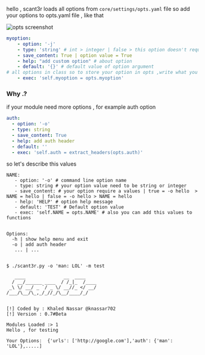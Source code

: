 hello , scant3r loads all options from `core/settings/opts.yaml` file
so add your options to opts.yaml file , like that


![opts screenshot](https://github.com/knassar702/scant3r/blob/master/.src/opts.png)

```yaml
myoption:
    - option: '-j'
    - type: 'string' # int > integer | false > this option doesn't require data
    - save_content: True | option value = True
    - help: "add custom option" # about option
    - default: '{}' # default value of option argument
# all options in class so to store your option in opts ,write what you want do with the argument
    - exec: 'self.myoption = opts.myoption'
```

### Why .?
if your module need more options , for example auth option 

```yaml
auth:
  - option: '-o'
  - type: string
  - save_content: True
  - help: add auth header
  - default: ''
  - exec: 'self.auth = extract_headers(opts.auth)'
```


so let's describe this values

```
NAME:
   - option: '-o' # command line option name
   - type: string # your option value need to be string or integer
   - save_content: # your option require a values | true = -o hello  > NAME = hello | false = -o hello > NAME = hello
   - help: 'HELP' # option help message
   - default: 'TEST' # Default option value
   - exec: 'self.NAME = opts.NAME' # also you can add this values to functions 
```


```$ ./scant3r.py -h 

Options:
  -h | show help menu and exit
  -o | add auth header
   ... | ...

```

```

$ ./scant3r.py -o 'man: LOL' -m test

   ____              __  ____
  / __/______ ____  / /_|_  /____
 _\ \/ __/ _ `/ _ \/ __//_ </ __/
/___/\__/\_,_/_//_/\__/____/_/


[!] Coded by : Khaled Nassar @knassar702
[!] Version : 0.7#Beta
    	
Modules Loaded :> 1
Hello , for testing 

Your Options:  {'urls': ['http://google.com'],'auth': {'man': 'LOL'},.....]
```